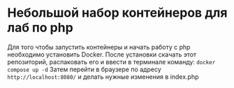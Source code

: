 # Небольшой набор контейнеров для лаб по php
Для того чтобы запустить контейнеры и начать работу с php необходимо установить Docker.
После установки скачать этот репозиторий, распаковать его и ввести в терминале команду:
``` docker compose up -d ```
Затем перейти в браузере по адресу ```http://localhost:8080/``` и делать нужные изменения в index.php
